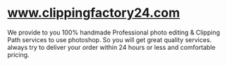 # www.clippingfactory24.com
We provide to you 100% handmade Professional photo editing &amp;  Clipping Path services to use photoshop. So you will get great quality services. always try to deliver your order within 24 hours or less and comfortable pricing.
